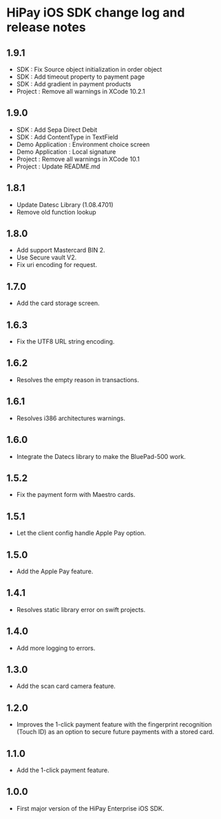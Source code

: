 HiPay iOS SDK change log and release notes
================================================

1.9.1
-----
* SDK : Fix Source object initialization in order object
* SDK : Add timeout property to payment page
* SDK : Add gradient in payment products
* Project : Remove all warnings in XCode 10.2.1

1.9.0
-----
* SDK : Add Sepa Direct Debit
* SDK : Add ContentType in TextField
* Demo Application : Environment choice screen
* Demo Application : Local signature
* Project : Remove all warnings in XCode 10.1
* Project : Update README.md

1.8.1
-----
* Update Datesc Library (1.08.4701)
* Remove old function lookup

1.8.0
-----
* Add support Mastercard BIN 2.
* Use Secure vault V2.
* Fix uri encoding for request.

1.7.0
-----
* Add the card storage screen.

1.6.3
-----
* Fix the UTF8 URL string encoding.

1.6.2
-----
* Resolves the empty reason in transactions.

1.6.1
-----
* Resolves i386 architectures warnings.

1.6.0
-----
* Integrate the Datecs library to make the BluePad-500 work.

1.5.2
-----
* Fix the payment form with Maestro cards.

1.5.1
-----
* Let the client config handle Apple Pay option.

1.5.0
-----
* Add the Apple Pay feature.

1.4.1
-----
* Resolves static library error on swift projects.

1.4.0
-----
* Add more logging to errors.

1.3.0
-----
* Add the scan card camera feature.

1.2.0
-----
* Improves the 1-click payment feature with the fingerprint recognition (Touch ID) as an option to secure future payments with a stored card.

1.1.0
-----
* Add the 1-click payment feature.

1.0.0
-----
* First major version of the HiPay Enterprise iOS SDK.
